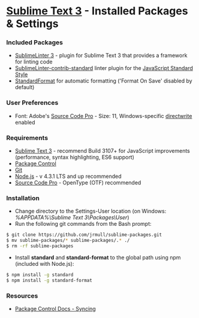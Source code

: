 # [Sublime Text 3] - Installed Packages & Settings

### Included Packages
  - [SublimeLinter 3] - plugin for Sublime Text 3 that provides a framework for linting code
  - [SublimeLinter-contrib-standard] linter plugin for the [JavaScript Standard Style]
  - [StandardFormat] for automatic formatting ('Format On Save' disabled by default)

### User Preferences
  - Font: Adobe's [Source Code Pro] - Size: 11, Windows-specific [directwrite] enabled

### Requirements

  - [Sublime Text 3] - recommend Build 3107+ for JavaScript improvements (performance, syntax highlighting, ES6 support)
  - [Package Control]
  - [Git]
  - [Node.js] - v 4.3.1 LTS and up recommended
  - [Source Code Pro] - OpenType (OTF) recommended

### Installation
  - Change directory to the Settings-User location (on Windows: *%APPDATA%\Sublime Text 3\Packages\User*)
  - Run the following git commands from the Bash prompt:

```sh
$ git clone https://github.com/jrmull/sublime-packages.git
$ mv sublime-packages/* sublime-packages/.* ./
$ rm -rf sublime-packages
```

  - Install **standard** and **standard-format** to the global path using npm (included with Node.js):

```sh
$ npm install -g standard
$ npm install -g standard-format
```

### Resources
  - [Package Control Docs - Syncing]


[directwrite]: <https://msdn.microsoft.com/en-us/library/windows/desktop/dd371554(v=vs.85).aspx>
[Git]: <https://git-scm.com/>
[JavaScript Standard Style]: <http://standardjs.com/>
[Node.js]: <https://nodejs.org>
[Package Control]: <https://packagecontrol.io/>
[Package Control Docs - Syncing]: <https://packagecontrol.io/docs/syncing>
[Source Code Pro]: <https://github.com/adobe-fonts/source-code-pro>
[StandardFormat]: <https://github.com/bcomnes/sublime-standard-format>
[SublimeLinter 3]: <http://www.sublimelinter.com/>
[SublimeLinter-contrib-standard]: <https://github.com/Flet/SublimeLinter-contrib-standard>
[Sublime Text 3]: <https://www.sublimetext.com/>
